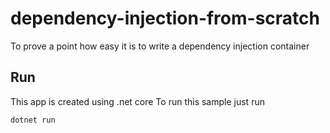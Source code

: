 # dependency-injection-from-scratch
To prove a point how easy it is to write a dependency injection container

## Run
This app is created using .net core
To run this sample just run
```
dotnet run
```
